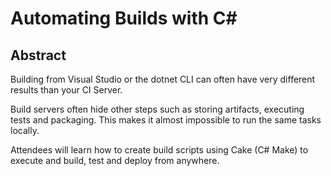 # Automating Builds with C#

## Abstract

Building from Visual Studio or the dotnet CLI can often have very different results than your CI Server.  

Build servers often hide other steps such as storing artifacts, executing tests and packaging.  This makes it almost impossible to
run the same tasks locally.

Attendees will learn how to create build scripts using Cake (C# Make) to execute and build, test and deploy from anywhere.